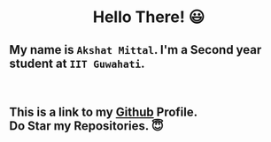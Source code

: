 # <p align="center">Hello There! 😃</p>
## My name is `Akshat Mittal`. I'm a Second year student at `IIT Guwahati`.
<br>

## This is a link to my [Github](https://github.com/akshatmittal2002)  Profile.<br>Do Star my Repositories. 😇